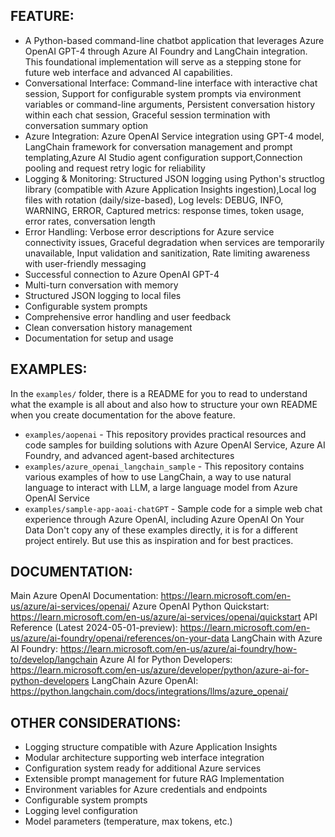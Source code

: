 ## FEATURE:

- A Python-based command-line chatbot application that leverages Azure OpenAI GPT-4 through Azure AI Foundry and LangChain integration. This foundational implementation will serve as a stepping stone for future web interface and advanced AI capabilities.
- Conversational Interface: Command-line interface with interactive chat session, Support for configurable system prompts via environment variables or command-line arguments, Persistent conversation history within each chat session, Graceful session termination with conversation summary option
- Azure Integration: Azure OpenAI Service integration using GPT-4 model, LangChain framework for conversation management and prompt templating,Azure AI Studio agent configuration support,Connection pooling and request retry logic for reliability
- Logging & Monitoring: Structured JSON logging using Python's structlog library (compatible with Azure Application Insights ingestion),Local log files with rotation (daily/size-based), Log levels: DEBUG, INFO, WARNING, ERROR, Captured metrics: response times, token usage, error rates, conversation length
- Error Handling: Verbose error descriptions for Azure service connectivity issues, Graceful degradation when services are temporarily unavailable, Input validation and sanitization, Rate limiting awareness with user-friendly messaging
- Successful connection to Azure OpenAI GPT-4
- Multi-turn conversation with memory
- Structured JSON logging to local files
- Configurable system prompts
- Comprehensive error handling and user feedback
- Clean conversation history management
- Documentation for setup and usage

## EXAMPLES:

In the `examples/` folder, there is a README for you to read to understand what the example is all about and also how to structure your own README when you create documentation for the above feature.

- `examples/aopenai` - This repository provides practical resources and code samples for building solutions with Azure OpenAI Service, Azure AI Foundry, and advanced agent-based architectures
- `examples/azure_openai_langchain_sample` - This repository contains various examples of how to use LangChain, a way to use natural language to interact with LLM, a large language model from Azure OpenAI Service
- `examples/sample-app-aoai-chatGPT` - Sample code for a simple web chat experience through Azure OpenAI, including Azure OpenAI On Your Data
  Don't copy any of these examples directly, it is for a different project entirely. But use this as inspiration and for best practices.

## DOCUMENTATION:

Main Azure OpenAI Documentation: https://learn.microsoft.com/en-us/azure/ai-services/openai/
Azure OpenAI Python Quickstart: https://learn.microsoft.com/en-us/azure/ai-services/openai/quickstart
API Reference (Latest 2024-05-01-preview): https://learn.microsoft.com/en-us/azure/ai-foundry/openai/references/on-your-data
LangChain with Azure AI Foundry: https://learn.microsoft.com/en-us/azure/ai-foundry/how-to/develop/langchain
Azure AI for Python Developers: https://learn.microsoft.com/en-us/azure/developer/python/azure-ai-for-python-developers
LangChain Azure OpenAI: https://python.langchain.com/docs/integrations/llms/azure_openai/

## OTHER CONSIDERATIONS:

- Logging structure compatible with Azure Application Insights
- Modular architecture supporting web interface integration
- Configuration system ready for additional Azure services
- Extensible prompt management for future RAG Implementation
- Environment variables for Azure credentials and endpoints
- Configurable system prompts
- Logging level configuration
- Model parameters (temperature, max tokens, etc.)
